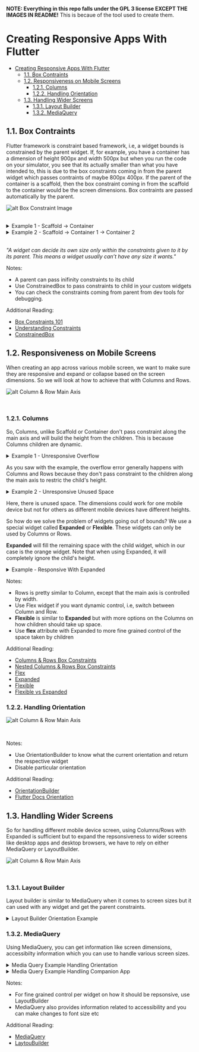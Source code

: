 **NOTE: Everything in this repo falls under the GPL 3 license EXCEPT THE IMAGES IN README!** This is becaue of the tool used to create them.
<br/>
# Creating Responsive Apps With Flutter

- [Creating Responsive Apps With Flutter](#creating-responsive-apps-with-flutter)
  - [1.1. Box Contraints](#11-box-contraints)
  - [1.2. Responsiveness on Mobile Screens](#12-responsiveness-on-mobile-screens)
    - [1.2.1. Columns](#121-columns)
    - [1.2.2. Handling Orientation](#122-handling-orientation)
  - [1.3. Handling Wider Screens](#13-handling-wider-screens)
    - [1.3.1. Layout Builder](#131-layout-builder)
    - [1.3.2. MediaQuery](#132-mediaquery)

## 1.1. Box Contraints

Flutter framework is constraint based framework, i.e, a widget bounds is constrained by the parent widget. If, for example, you have a container has a dimension of height 900px and width 500px but when you run the code on your simulator, you see that its actually smaller than what you have intended to, this is due to the box constraints coming in from the parent widget which passes contraints of maybe 800px 400px. If the parent of the container is a scaffold, then the box constraint coming in from the scaffold to the container would be the screen dimensions. Box contraints are passed automatically by the parent.

![alt Box Constraint Image](images/box_constraint.png)

<br/>

<details>
  <summary>Example 1 - Scaffold -> Container</summary>

<p>

```dart
import 'package:flutter/material.dart';
import 'package:flutter/widgets.dart';

class Example1 extends StatelessWidget {
  const Example1({Key key}) : super(key: key);

  @override
  Widget build(BuildContext context) {
    //Scaffold passes down screen dimensions as constraints  
    return Scaffold(
      appBar: AppBar(
        title: Text('Example 1'),
      ),
      body: Container(
        color: Colors.green,
        width: double.infinity,
        height: double.infinity,
      ),
    );
  }
}
```
</p>
</details>

<details>
  <summary>Example 2 - Scaffold -> Container 1 -> Container 2</summary>

<p>

```dart
import 'package:flutter/material.dart';
import 'package:flutter/widgets.dart';

class Example2 extends StatelessWidget {
  const Example1({Key key}) : super(key: key);

  @override
  Widget build(BuildContext context) {
    //Scaffold passes down screen dimensions as constraints
    return Scaffold(
      appBar: AppBar(
        title: Text('Example 1'),
      ),
      body: Container(
        width: 200,
        height: 200,
        child: Container(
          color: Colors.green,
          width: double.infinity,
          height: double.infinity,
        ),
      ),
    );
  }
}
```
</p>
</details>

<br/>

*"A widget can decide its own size only within the constraints given to it by its parent. This means a widget usually can’t have any size it wants."*

Notes:
- A parent can pass inifinity constraints to its child
- Use ConstrainedBox to pass constraints to child in your custom widgets
- You can check the constraints coming from parent from dev tools for debugging.

Additional Reading:
- [Box Constraints 101](https://marsgoat.medium.com/flutter-box-constraints-101-the-basics-bd0babe650f9)
- [Understanding Constraints](https://flutter.dev/docs/development/ui/layout/constraints)
- [ConstrainedBox](https://api.flutter.dev/flutter/widgets/ConstrainedBox-class.html)

## 1.2. Responsiveness on Mobile Screens
When creating an app across various mobile screen, we want to make sure they are responsive and expand or collapse based on the screen dimensions. So we will look at how to achieve that with Columns and Rows.

![alt Column & Row Main Axis](images/main_axis.png)

<br/>

### 1.2.1. Columns

So, Columns, unlike Scaffold or Container don't pass constraint along the main axis and will build the height from the children. This is because Columns children are dynamic.

<details>
  <summary>Example 1 - Unresponsive Overflow</summary>

<p>

```dart
import 'package:flutter/material.dart';
import 'package:flutter/widgets.dart';

class ColumnExample1 extends StatelessWidget {
  const ColumnExample1({Key key}) : super(key: key);

  @override
  Widget build(BuildContext context) {
    return Scaffold(
      appBar: AppBar(
        title: Text('Example 1'),
      ),
      //if the containers height are infite here, the app will //crash
      body: Column(
        children: [
          Container(
            color: Colors.green,
            height: 100,
          ),
          Container(
            color: Colors.blue,
            height: 300,
          ),
          Container(
            color: Colors.orange,
            height: 1000,
          ),
        ],
      ),
    );
  }
}
```
</p>
</details>

As you saw with the example, the overflow error generally happens with Columns and Rows because they don't pass constraint to the children along the main axis to restric the child's height.

<details>
  <summary>Example 2 - Unresponsive Unused Space</summary>

<p>

```dart
import 'package:flutter/material.dart';
import 'package:flutter/widgets.dart';

class ColumnExample1 extends StatelessWidget {
  const ColumnExample1({Key key}) : super(key: key);

  @override
  Widget build(BuildContext context) {
    return Scaffold(
      appBar: AppBar(
        title: Text('Example 1'),
      ),
      //if the containers height are infite here, the app will //crash
      body: Column(
        children: [
          Container(
            color: Colors.green,
            height: 100,
          ),
          Container(
            color: Colors.blue,
            height: 300,
          ),
          Container(
            color: Colors.orange,
            height: 100,
          ),
        ],
      ),
    );
  }
}
```
</p>
</details>

Here, there is unused space. The dimensions could work for one mobile device but not for others as
different mobile devices have different heights.

So how do we solve the problem of widgets going out of bounds? We use a special widget called **Expanded** or **Flexible**. These widgets can only be used by Columns or Rows.

**Expanded** will fill the remaining space with the child widget, which in our case is the orange widget. Note that when using Expanded, it will completely ignore the child's height.

<details>
  <summary>Example - Responsive With Expanded</summary>

<p>

```dart
import 'package:flutter/material.dart';
import 'package:flutter/widgets.dart';

class ColumnExampleResponsive extends StatelessWidget {
  const ColumnExampleResponsive({Key key}) : super(key: key);

  @override
  Widget build(BuildContext context) {
    return Scaffold(
      appBar: AppBar(
        title: Text('Example 1'),
      ),
      body: Column(
        children: [
          Container(
            color: Colors.green,
            height: 100,
          ),
          Container(
            color: Colors.blue,
            height: 300,
          ),
          Expanded(
            child: Container(
              color: Colors.orange,
              height: 500,
            ),
          ),
        ],
      ),
    );
  }
}
```
</p>
</details>

Notes:
- Rows is pretty similar to Column, except that the main axis is controlled by width.
- Use Flex widget if you want dynamic control, i.e, switch between Column and Row.
- **Flexible** is similar to **Expanded** but with more options on the Columns on how children should take up space.
- Use **flex** attribute with Expanded to more fine grained control of the space taken by children

Additional Reading:
- [Columns & Rows Box Constraints](https://itnext.io/flutter-box-constraints-columns-rows-382dcf82256a)
- [Nested Columns & Rows Box Constraints](https://marsgoat.medium.com/flutter-box-constraints-nested-column-s-row-s-3dfacada7361)
- [Flex](https://api.flutter.dev/flutter/widgets/Flex-class.html)
- [Expanded](https://api.flutter.dev/flutter/widgets/Expanded-class.html)
- [Flexible](https://api.flutter.dev/flutter/widgets/Flexible-class.html)
- [Flexible vs Expanded](https://itnext.io/flutter-responsive-apps-flexible-vs-expanded-ff8cc92b468f)

### 1.2.2. Handling Orientation

![alt Column & Row Main Axis](images/orientation.png)

<br/>

Notes:

- Use OrientationBuilder to know what the current orientation and return the respective widget
- Disable particular orientation

Additional Reading:
- [OrientationBuilder](https://api.flutter.dev/flutter/widgets/OrientationBuilder-class.html)
- [Flutter Docs Orientation](https://flutter.dev/docs/cookbook/design/orientation)

## 1.3. Handling Wider Screens

So for handling different mobile device screen, using Columns/Rows with Expanded is sufficient but to 
expand the repsonsiveness to wider screens like desktop apps and desktop browsers, we have to rely on 
either MediaQuery or LayoutBuilder.

![alt Column & Row Main Axis](images/widescreen.png)

<br/>

### 1.3.1. Layout Builder

Layout builder is similar to MediaQuery when it comes to screen sizes but it can used with any widget 
and get the parent constraints.

<details>
  <summary>Layout Builder Orientation Example</summary>

<p>

```dart
import 'package:flutter/material.dart';
import 'package:flutter/widgets.dart';

import '../responsive_util.dart';

class LayoutBuilderResponsive extends StatelessWidget {
  const LayoutBuilderResponsive({Key key}) : super(key: key);

  @override
  Widget build(BuildContext context) {
    return Scaffold(
      appBar: ResponsiveUtil.isWideScreen(context)
          ? null
          : AppBar(
              title: Text('LayoutBuilder Responsive'),
            ),
      body: LayoutBuilder(
        builder: (context, constraints) {
          return GridView.count(
            crossAxisCount: constraints.maxWidth < 500 ? 2 : 4,
            children: List.generate(100, (index) {
              return Container(
                child: Center(
                  child: Image.network(
                    'https://picsum.photos/id/${index + 400}/${constraints.maxWidth < 500 ? (constraints.maxWidth / 2).round() : (constraints.maxWidth / 4).round()}',
                    loadingBuilder: (BuildContext context, Widget child,
                        ImageChunkEvent loadingProgress) {
                      if (loadingProgress == null) return child;
                      return Center(
                        child: CircularProgressIndicator(),
                      );
                    },
                  ),
                ),
              );
            }),
          );
        },
      ),
    );
  }
}
```
</p>
</details>

### 1.3.2. MediaQuery

Using MediaQuery, you can get information like screen dimensions, accessibilty information which you can use to handle various screen sizes.

<details>
  <summary>Media Query Example Handling Orientation</summary>

<p>

```dart
import 'package:flutter/material.dart';
import 'package:flutter/widgets.dart';

import '../responsive_util.dart';

class MediaQueryResponsive extends StatelessWidget {
  const MediaQueryResponsive({Key key}) : super(key: key);

  @override
  Widget build(BuildContext context) {
    return Scaffold(
        appBar: ResponsiveUtil.isWideScreen(context)
            ? null
            : AppBar(
                title: Text('MediaQuery Responsive'),
              ),
        body: GridView.count(
          crossAxisCount: MediaQuery.of(context).size.width < 500 ? 2 : 4,
          children: List.generate(100, (index) {
            return Container(
              child: Center(
                child: Image.network(
                  'https://picsum.photos/id/${index + 100}/${MediaQuery.of(context).size.width < 500 ? (MediaQuery.of(context).size.width / 2).round() : (MediaQuery.of(context).size.width / 4).round()}',
                  loadingBuilder: (BuildContext context, Widget child,
                      ImageChunkEvent loadingProgress) {
                    if (loadingProgress == null) return child;
                    return Center(
                      child: CircularProgressIndicator(),
                    );
                  },
                ),
              ),
            );
          }),
        ));
  }
}

```
</p>
</details>

<details>
  <summary>Media Query Example Handling Companion App</summary>

<p>

```dart

class ResponsiveUtil {
  static final kBreakPoint = 800;

  static bool isWideScreen(BuildContext context) {
    return MediaQuery.of(context).size.width > kBreakPoint;
  }
}

class MyHomePage extends StatefulWidget {
  MyHomePage({Key key, this.title}) : super(key: key);

  final String title;

  @override
  _MyHomePageState createState() => _MyHomePageState();
}

class _MyHomePageState extends State<MyHomePage> {
  PageController _controller = PageController(
    initialPage: 0,
  );

  @override
  void dispose() {
    _controller.dispose();
    super.dispose();
  }

  @override
  Widget build(BuildContext context) {
    return Scaffold(
      appBar: AppBar(
        title: Text(widget.title),
      ),
      body: ResponsiveUtil.isWideScreen(context)
          ? SafeArea(
              child: Row(
                children: [
                  Container(
                    width: MediaQuery.of(context).size.width * .30,
                    child: ListView(
                      children: [
                        ListTile(
                          title: Center(
                            child: Text('OPTIONS'),
                          ),
                        ),
                        Divider(
                          color: Colors.orange,
                        ),
                        ListTileCustomWideScreen(
                            title: 'Box Constraint Examples',
                            onTap: () => _controller.page == 0
                                ? null
                                : _controller.animateToPage(0,
                                    duration: Duration(milliseconds: 500),
                                    curve: Curves.fastLinearToSlowEaseIn)),
                        Divider(
                          color: Colors.white,
                        ),
                        ListTileCustomWideScreen(
                            title: 'Columns & Rows',
                            onTap: () => _controller.page == 1
                                ? null
                                : _controller.animateToPage(1,
                                    duration: Duration(milliseconds: 500),
                                    curve: Curves.fastLinearToSlowEaseIn)),
                        Divider(
                          color: Colors.white,
                        ),
                        ListTileCustomWideScreen(
                            title: 'Media Query',
                            onTap: () => _controller.page == 2
                                ? null
                                : _controller.animateToPage(2,
                                    duration: Duration(milliseconds: 500),
                                    curve: Curves.fastLinearToSlowEaseIn)),
                        Divider(
                          color: Colors.white,
                        ),
                        ListTileCustomWideScreen(
                            title: 'Layout Builder',
                            onTap: () => _controller.page == 3
                                ? null
                                : _controller.animateToPage(3,
                                    duration: Duration(milliseconds: 500),
                                    curve: Curves.fastLinearToSlowEaseIn)),
                        Divider(
                          color: Colors.white,
                        )
                      ],
                    ),
                  ),
                  VerticalDivider(
                    color: Colors.grey,
                    indent: 0,
                    endIndent: 0,
                    thickness: 1,
                    width: 0.5,
                  ),
                  Expanded(
                      child: PageView(
                    physics: NeverScrollableScrollPhysics(),
                    pageSnapping: false,
                    controller: _controller,
                    children: [
                      BoxContraintExamples(),
                      ColumnExamples(),
                      MediaQueryResponsive(),
                      LayoutBuilderResponsive()
                    ],
                  ))
                ],
              ),
            )
          : SafeArea(
              child: ListView(
                children: [
                  ListTileCustom(
                      title: 'Box Constraint Examples',
                      screen: BoxContraintExamples()),
                  Divider(
                    color: Colors.white,
                  ),
                  ListTileCustom(
                      title: 'Columns & Rows', screen: ColumnExamples()),
                  Divider(
                    color: Colors.white,
                  ),
                  ListTileCustom(
                      title: 'Mobile Screen Orientation',
                      screen: OrientationExamples()),
                  Divider(
                    color: Colors.white,
                  ),
                  ListTileCustom(
                      title: 'Media Query', screen: MediaQueryResponsive()),
                  Divider(
                    color: Colors.white,
                  ),
                  ListTileCustom(
                      title: 'Layout Builder',
                      screen: LayoutBuilderResponsive()),
                  Divider(
                    color: Colors.white,
                  )
                ],
              ),
            ),
    );
  }
}


```
</p>
</details>

Notes:
- For fine grained control per widget on how it should be repsonsive, use LayoutBuilder
- MediaQuery also provides information related to accessibility and you can make changes to font size etc

Additional Reading:
- [MediaQuery](https://api.flutter.dev/flutter/widgets/MediaQuery-class.html)
- [LaytouBuilder](https://api.flutter.dev/flutter/widgets/LayoutBuilder-class.html)